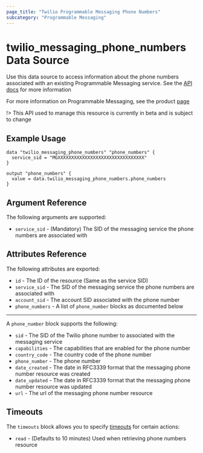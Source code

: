 ```yaml
---
page_title: "Twilio Programmable Messaging Phone Numbers"
subcategory: "Programmable Messaging"
---
```


# twilio_messaging_phone_numbers Data Source

Use this data source to access information about the phone numbers associated with an existing Programmable Messaging service. See the [API docs](https://www.twilio.com/docs/sms/services/api/phonenumber-resource) for more information

For more information on Programmable Messaging, see the product [page](https://www.twilio.com/messaging)

!> This API used to manage this resource is currently in beta and is subject to change

## Example Usage

```hcl
data "twilio_messaging_phone_numbers" "phone_numbers" {
  service_sid = "MGXXXXXXXXXXXXXXXXXXXXXXXXXXXXXXXX"
}

output "phone_numbers" {
  value = data.twilio_messaging_phone_numbers.phone_numbers
}
```

## Argument Reference

The following arguments are supported:

- `service_sid` - (Mandatory) The SID of the messaging service the phone numbers are associated with

## Attributes Reference

The following attributes are exported:

- `id` - The ID of the resource (Same as the service SID)
- `service_sid` - The SID of the messaging service the phone numbers are associated with
- `account_sid` - The account SID associated with the phone number
- `phone_numbers` - A list of `phone_number` blocks as documented below

---

A `phone_number` block supports the following:

- `sid` - The SID of the Twilio phone number to associated with the messaging service
- `capabilities` - The capabilities that are enabled for the phone number
- `country_code` - The country code of the phone number
- `phone_number` - The phone number
- `date_created` - The date in RFC3339 format that the messaging phone number resource was created
- `date_updated` - The date in RFC3339 format that the messaging phone number resource was updated
- `url` - The url of the messaging phone number resource

## Timeouts

The `timeouts` block allows you to specify [timeouts](https://www.terraform.io/docs/configuration/resources.html#timeouts) for certain actions:

- `read` - (Defaults to 10 minutes) Used when retrieving phone numbers resource
